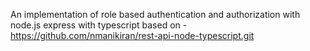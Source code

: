 An implementation of role based authentication and authorization with node.js express with typescript
based on - https://github.com/nmanikiran/rest-api-node-typescript.git
